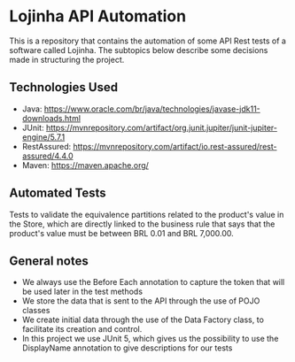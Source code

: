 
# Lojinha API Automation
This is a repository that contains the automation of some API Rest tests of a software called Lojinha. The subtopics below describe some decisions made in structuring the project.

## Technologies Used
- Java:
  https://www.oracle.com/br/java/technologies/javase-jdk11-downloads.html
- JUnit:
  https://mvnrepository.com/artifact/org.junit.jupiter/junit-jupiter-engine/5.7.1
- RestAssured:
  https://mvnrepository.com/artifact/io.rest-assured/rest-assured/4.4.0
- Maven:
  https://maven.apache.org/

## Automated Tests
Tests to validate the equivalence partitions related to the product's value in the Store, which are directly linked to the business rule that says that the product's value must be between BRL 0.01 and BRL 7,000.00.

## General notes
- We always use the Before Each annotation to capture the token that will be used later in the test methods
- We store the data that is sent to the API through the use of POJO classes
- We create initial data through the use of the Data Factory class, to facilitate its creation and control.
- In this project we use JUnit 5, which gives us the possibility to use the DisplayName annotation to give descriptions for our tests

